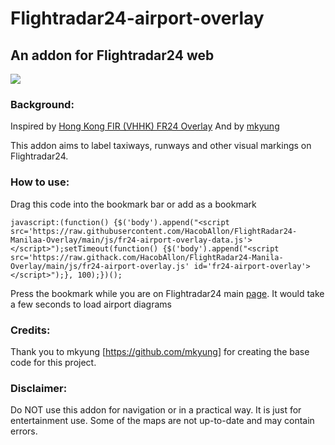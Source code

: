 # Flightradar24-airport-overlay
## An addon for Flightradar24 web

![](http://i.imgur.com/tEJLOxz.jpg)

### Background:
Inspired by [Hong Kong FIR (VHHK) FR24 Overlay](https://github.com/microtony/fr24-overlay-vhhk)
And by [mkyung](https://github.com/mkyung/Flightradar24-airport-overlay)

This addon aims to label taxiways, runways and other visual markings on Flightradar24. 

### How to use:

Drag this code into the bookmark bar or add as a bookmark

`javascript:(function() {$('body').append("<script src='https://raw.githubusercontent.com/HacobAllon/FlightRadar24-Manilaa-Overlay/main/js/fr24-airport-overlay-data.js'></script>");setTimeout(function() {$('body').append("<script src='https://raw.githack.com/HacobAllon/FlightRadar24-Manila-Overlay/main/js/fr24-airport-overlay.js' id='fr24-airport-overlay'></script>");}, 100);})();`

Press the bookmark while you are on Flightradar24 main [page](http://www.flightradar24.com/). It would take a few seconds to load airport diagrams 
### Credits:
Thank you to mkyung [https://github.com/mkyung] for creating the base code for this project.
### Disclaimer:

Do NOT use this addon for navigation or in a practical way. It is just for entertainment use. 
Some of the maps are not up-to-date and may contain errors.

